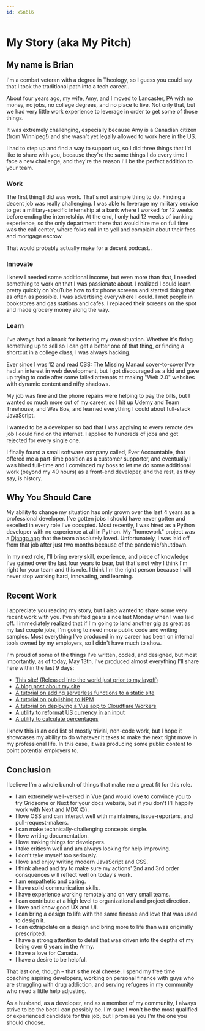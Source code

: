 ```yaml
---
id: x5n6l6
---
```


# My Story (aka My Pitch)

## My name is Brian

I'm a combat veteran with a degree in Theology, so I guess you could say that I took the traditional path into a tech career..

About four years ago, my wife, Amy, and I moved to Lancaster, PA with no money, no jobs, no college degrees, and no place to live. Not only that, but we had very little work experience to leverage in order to get some of those things.

It was extremely challenging, especially because Amy is a Canadian citizen (from Winnipeg!) and she wasn't yet legally allowed to work here in the US.

I had to step up and find a way to support us, so I did three things that I'd like to share with you, because they're the same things I do every time I face a new challenge, and they're the reason I'll be the perfect addition to your team.

### Work

The first thing I did was work. That's not a simple thing to do. Finding a decent job was really challenging. I was able to leverage my military service to get a military-specific internship at a bank where I worked for 12 weeks before ending the internetship. At the end, I only had 12 weeks of banking experience, so the only department there that would hire me on full time was the call center, where folks call in to yell and complain about their fees and mortgage escrow.

That would probably actually make for a decent podcast..

### Innovate

I knew I needed some additional income, but even more than that, I needed something to work on that I was passionate about. I realized I could learn pretty quickly on YouTube how to fix phone screens and started doing that as often as possible. I was advertising everywhere I could. I met people in bookstores and gas stations and cafes. I replaced their screens on the spot and made grocery money along the way.

### Learn

I've always had a knack for bettering my own situation. Whether it's fixing something up to sell so I can get a better one of that thing, or finding a shortcut in a college class, I was always hacking.

Ever since I was 12 and read CSS: The Missing Manaul cover-to-cover I've had an interest in web development, but I got discouraged as a kid and gave up trying to code after some failed attempts at making "Web 2.0" websites with dynamic content and nifty shadows.

My job was fine and the phone repairs were helping to pay the bills, but I wanted so much more out of my career, so I hit up Udemy and Team Treehouse, and Wes Bos, and learned everything I could about full-stack JavaScript.

I wanted to be a developer so bad that I was applying to every remote dev job I could find on the internet. I applied to hundreds of jobs and got rejected for every single one.

I finally found a small software company called, Ever Accountable, that offered me a part-time position as a customer supporter, and eventually I was hired full-time and I convinced my boss to let me do some additional work (beyond my 40 hours) as a front-end developer, and the rest, as they say, is history.

## Why You Should Care

My ability to change my situation has only grown over the last 4 years as a professional developer. I've gotten jobs I should have never gotten and excelled in every role I've occupied. Most recently, I was hired as a Python developer with no experience at all in Python. My "homework" project was a [Django app](https://github.com/bswank/sbpc) that the team absolutely loved. Unfortunately, I was laid off from that job after just two months because of the pandemic/shutdown.

In my next role, I'll bring every skill, experience, and piece of knowledge I've gained over the last four years to bear, but that's not why I think I'm right for your team and this role. I think I'm the right person because I will never stop working hard, innovating, and learning.

## Recent Work

I appreciate you reading my story, but I also wanted to share some very recent work with you. I've shifted gears since last Monday when I was laid off. I immediately realized that if I'm going to land another gig as great as my last couple jobs, I'm going to need more public code and writing samples. Most everything I've produced in my career has been on internal tools owned by my employers, so I didn't have much to show.

I'm proud of some of the things I've written, coded, and designed, but most importantly, as of today, May 13th, I've produced almost everything I'll share here within the last 9 days:

- [This site! (Released into the world just prior to my layoff)](https://github.com/bswank/swank.dev)
- [A blog post about my site](https://swank.dev/blog/new-website/)
- [A tutorial on adding serverless functions to a static site](https://swank.dev/blog/add-serverless-functions/)
- [A tutorial on publishing to NPM](https://swank.dev/blog/publishing-to-npm/)
- [A tutorial on deploying a Vue app to Cloudflare Workers](https://swank.dev/blog/deploy-vue-to-cloudflare-workers/)
- [A utility to reformat US currency in an input](https://www.npmjs.com/package/format-currency-input)
- [A utility to calculate percentages](https://www.npmjs.com/package/calculate-percentages)

I know this is an odd list of mostly trivial, non-code work, but I hope it showcases my ability to do whatever it takes to make the next right move in my professional life. In this case, it was producing some public content to point potential employers to.

## Conclusion

I believe I'm a whole bunch of things that make me a great fit for this role.

- I am extremely well-versed in Vue (and would love to convince you to try Gridsome or Nuxt for your docs website, but if you don't I'll happily work with Next and MDX 🙃).
- I love OSS and can interact well with maintainers, issue-reporters, and pull-request-makers.
- I can make technically-challenging concepts simple.
- I love writing documentation.
- I love making things for developers.
- I take criticsm well and am always looking for help improving.
- I don't take myself too seriously.
- I love and enjoy writing modern JavaScript and CSS.
- I think ahead and try to make sure my actions' 2nd and 3rd order consquences will reflect well on today's work.
- I am empathetic and caring.
- I have solid communication skills.
- I have experience working remotely and on very small teams.
- I can contribute at a high level to organizational and project direction.
- I love and know good UX and UI.
- I can bring a design to life with the same finesse and love that was used to design it.
- I can extrapolate on a design and bring more to life than was originally prescripted.
- I have a strong attention to detail that was driven into the depths of my being over 6 years in the Army.
- I have a love for Canada.
- I have a desire to be helpful.

That last one, though – that's the real cheese. I spend my free time coaching aspiring developers, working on personal finance with guys who are struggling with drug addiction, and serving refugees in my community who need a little help adjusting.

As a husband, as a developer, and as a member of my community, I always strive to be the best I can possibly be. I'm sure I won't be the most qualified or experienced candidate for this job, but I promise you I'm the one you should choose.
